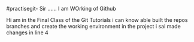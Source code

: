 #practisegit-  Sir ...... I am WOrking of Github

Hi am in the Final Class of the Git Tutorials i can know able built the repos branches and create the working  environment in the project 
 i sai made changes in line 4
 

